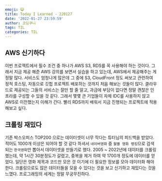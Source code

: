 ```yaml
---
emoji: 😺
title: Today I Learned - 220127
date: '2022-01-27 23:59:59'
author: 코딩쿠니
tags: TIL 
categories: TIL
---
```


## AWS 신기하다
이번 프로젝트에서 필수 조건 중 하나가 AWS S3, RDS를 꼭 사용해야 하는 것이다. 그래서 지금 제공 해준 AWS 강의를 보면서 실습을 하고 있는데, AWS에서 제공해주는 게 정말 많다. 서비스도 엄청나게 많은데 그 중에 S3, CloudFront 정도 써보고 관련하여 정적 호스팅, 자동으로 깃헙 프로젝트 배포하는 것까지 처음 해보는 것들이 많다. 클라우드로 제공되는 그들의 서비스는 잘만 할 줄 알고, 과금에 부담이 없다면 정말 괜찮은 인프라를 구성할 수 있을 것 같다. 그래서 몇몇 큰 기업들이 자체 IDC를 사용하지 않고 AWS로 이전했는지 이해가 간다. 빨리 RDS까지 배워서 지금 진행되는 프로젝트에 적용해보고 싶다.

## 크롤링 재밌다
기존 박스오피스 TOP200 으로는 데이터셋이 너무 작다는 튜터님의 피드백을 받았다. 적어도 1000개 이상은 되어야 할 것 같다 하셔서 `네이버영화` 중 `월별 영화 랭킹`으로 검색되는 `한국영화`만 뽑아서 데이터셋을 만들기로 했다. 2005 ~ 2022년에 데이터를 크롤링했는데, 약 1시간 30분정도가 갈렸고, 중복을 제거 하여 약 1700개 정도에 데이터를 얻었다. 일단은 영화 제목과 코드만 모은 것 이기에 더 필요한 정보를 모아 데이터화 해야 한다. 크롤링으로도 많은 데이터들을 모을 수 있다는 것을 보고 신기하고 재밌다는 것을 느꼈다. 프로그래밍의 세계는 정말 무궁무진하다.

```toc
```